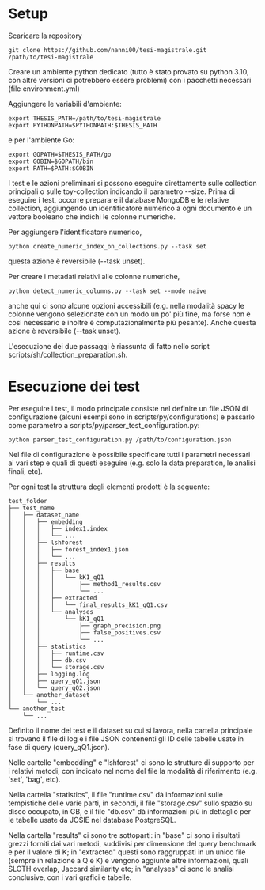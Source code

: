 # Setup

Scaricare la repository
```
git clone https://github.com/nanni00/tesi-magistrale.git /path/to/tesi-magistrale
```

Creare un ambiente python dedicato (tutto è stato provato su python 3.10, con altre versioni ci potrebbero essere problemi) con i pacchetti necessari (file environment.yml)

Aggiungere le variabili d'ambiente:
```
export THESIS_PATH=/path/to/tesi-magistrale
export PYTHONPATH=$PYTHONPATH:$THESIS_PATH
```

e per l'ambiente Go:
```
export GOPATH=$THESIS_PATH/go
export GOBIN=$GOPATH/bin
export PATH=$PATH:$GOBIN
```

I test e le azioni preliminari si possono eseguire direttamente sulle collection principali o sulle toy-collection indicando il parametro --size.
Prima di eseguire i test, occorre preparare il database MongoDB e le relative collection, aggiungendo un identificatore numerico a ogni documento e un vettore booleano che indichi le colonne numeriche.

Per aggiungere l'identificatore numerico,
```
python create_numeric_index_on_collections.py --task set
```
questa azione è reversibile (--task unset).


Per creare i metadati relativi alle colonne numeriche,
```
python detect_numeric_columns.py --task set --mode naive
```
anche qui ci sono alcune opzioni accessibili (e.g. nella modalità spacy le colonne vengono selezionate con un modo un po' più fine, ma forse non è così necessario e inoltre è computazionalmente più pesante). Anche questa azione è reversibile (--task unset).

L'esecuzione dei due passaggi è riassunta di fatto nello script scripts/sh/collection_preparation.sh.


# Esecuzione dei test

Per eseguire i test, il modo principale consiste nel definire un file JSON di configurazione (alcuni esempi sono in scripts/py/configurations) e passarlo come parametro a scripts/py/parser_test_configuration.py:
```
python parser_test_configuration.py /path/to/configuration.json
``` 

Nel file di configurazione è possibile specificare tutti i parametri necessari ai vari step e quali di questi eseguire (e.g. solo la data preparation, le analisi finali, etc).

Per ogni test la struttura degli elementi prodotti è la seguente:
```
test_folder
├── test_name
│   ├── dataset_name
│   │   ├── embedding
│   │   │   ├── index1.index
│   │   │   └── ...
│   │   ├── lshforest
│   │   │   ├── forest_index1.json
│   │   │   └── ...
│   │   ├── results
│   │   │   ├── base
│   │   │   │   └── kK1_qQ1
│   │   │   │       ├── method1_results.csv
│   │   │   │       └── ...
│   │   │   ├── extracted
│   │   │   │   └── final_results_kK1_qQ1.csv
│   │   │   └── analyses
│   │   │       └── kK1_qQ1
│   │   │           ├── graph_precision.png
│   │   │           ├── false_positives.csv
│   │   │           └── ...
│   │   ├── statistics
│   │   │   ├── runtime.csv
│   │   │   ├── db.csv
│   │   │   └── storage.csv
│   │   ├── logging.log
│   │   ├── query_qQ1.json
│   │   └── query_qQ2.json
│   └── another_dataset
│       └── ...
└── another_test
    └── ...
```

Definito il nome del test e il dataset su cui si lavora, nella cartella principale si trovano il file di log e i file JSON contenenti gli ID delle tabelle usate in fase di query (query_qQ1.json). 

Nelle cartelle "embedding" e "lshforest" ci sono le strutture di supporto per i relativi metodi, con indicato nel nome del file la modalità di riferimento (e.g. 'set', 'bag', etc).

Nella cartella "statistics", il file "runtime.csv" dà informazioni sulle tempistiche delle varie parti, in secondi, il file "storage.csv" sullo spazio su disco occupato, in GB, e il file "db.csv" dà informazioni più in dettaglio per le tabelle usate da JOSIE nel database PostgreSQL.

Nella cartella "results" ci sono tre sottoparti: in "base" ci sono i risultati grezzi forniti dai vari metodi, suddivisi per dimensione del query benchmark e per il valore di K; in "extracted" questi sono raggruppati in un unico file (sempre in relazione a Q e K) e vengono aggiunte altre informazioni, quali SLOTH overlap, Jaccard similarity etc; in "analyses" ci sono le analisi conclusive, con i vari grafici e tabelle.